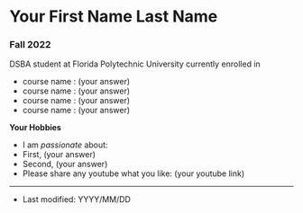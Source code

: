 
# Your First Name Last Name
### Fall 2022
DSBA student at Florida Polytechnic University currently enrolled in

* course name : (your answer)
* course name : (your answer)
* course name : (your answer)
* course name : (your answer)


**Your Hobbies**

* I am *passionate* about: 
* First, (your answer) 
* Second, (your answer)
* Please share any youtube what you like: (your youtube link)

----
* Last modified: YYYY/MM/DD
